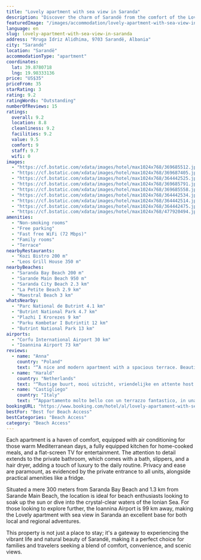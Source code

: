 ```yaml
---
title: "Lovely apartment with sea view in Saranda"
description: "Discover the charm of Sarandë from the comfort of the Lovely apartment with sea view in Saranda, a recently renovated gem that boasts not only breathtaking views but also a host of modern amenities."
featuredImage: "/images/accommodation/lovely-apartment-with-sea-view-in-saranda-369685512.jpg"
language: en
slug: lovely-apartment-with-sea-view-in-saranda
address: "Rruga Idriz Alidhima, 9703 Sarandë, Albania"
city: "Sarandë"
location: "Sarandë"
accommodationType: "apartment"
coordinates:
  lat: 39.8780718
  lng: 19.98333136
price: "US$35"
priceFrom: 35
starRating: 3
rating: 9.2
ratingWords: "Outstanding"
numberOfReviews: 15
ratings:
  overall: 9.2
  location: 8.8
  cleanliness: 9.2
  facilities: 9.2
  value: 9.5
  comfort: 9
  staff: 9.7
  wifi: 0
images:
  - "https://cf.bstatic.com/xdata/images/hotel/max1024x768/369685512.jpg?k=7faea1c08f66da539a3fe467312cc24422c14c512ae7cca660140b799fbe8d6f&o=&hp=1"
  - "https://cf.bstatic.com/xdata/images/hotel/max1024x768/369687405.jpg?k=f9caaab8b82e54d3376e5e924290a3bb516c04b7e1422b51ec8eebd912cb4b14&o=&hp=1"
  - "https://cf.bstatic.com/xdata/images/hotel/max1024x768/364442525.jpg?k=146170b1da86e4a889a9832fb2fbd00a0dd5fd0b8a1efba2e275a484de5004a5&o=&hp=1"
  - "https://cf.bstatic.com/xdata/images/hotel/max1024x768/369685791.jpg?k=bdacdd3a4dea3e05a9f1d10c65881e2c6c0133dbedec174f8a3dc6252cf0a15d&o=&hp=1"
  - "https://cf.bstatic.com/xdata/images/hotel/max1024x768/369685558.jpg?k=4fbabb2e409e753dda4fbfe28448d51df25dc0eab0362e85c4336a7f8c5a70a4&o=&hp=1"
  - "https://cf.bstatic.com/xdata/images/hotel/max1024x768/364442534.jpg?k=966a9db83c7c1f07468041d253f516831e634cbb42d867209b281e0a93b4d534&o=&hp=1"
  - "https://cf.bstatic.com/xdata/images/hotel/max1024x768/364442514.jpg?k=4f8f1cf36fd8858d4f3a8e9a913e38ce22f3a371410ca2174bd1a3260ac0dd4d&o=&hp=1"
  - "https://cf.bstatic.com/xdata/images/hotel/max1024x768/364442475.jpg?k=1eeb44b2015297db2fc948c88dc8970d80993c138cdc84641b9b04c9f09c2cc7&o=&hp=1"
  - "https://cf.bstatic.com/xdata/images/hotel/max1024x768/477920494.jpg?k=e3790f40e94e448b03ec250ac487e14febd18c391cd5a605e1782c9d0d3cc681&o=&hp=1"
amenities:
  - "Non-smoking rooms"
  - "Free parking"
  - "Fast free WiFi (72 Mbps)"
  - "Family rooms"
  - "Terrace"
nearbyRestaurants:
  - "Kozi Bistro 200 m"
  - "Leos Grill House 350 m"
nearbyBeaches:
  - "Saranda Bay Beach 200 m"
  - "Sarande Main Beach 950 m"
  - "Saranda City Beach 2.3 km"
  - "La Petite Beach 2.9 km"
  - "Maestral Beach 3 km"
whatsNearby:
  - "Parc National de Butrint 4.1 km"
  - "Butrint National Park 4.7 km"
  - "Plazhi I Krorezes 9 km"
  - "Parku Kombetar I Butrintit 12 km"
  - "Butrint National Park 13 km"
airports:
  - "Corfu International Airport 30 km"
  - "Ioannina Airport 73 km"
reviews:
  - name: "Anna"
    country: "Poland"
    text: "“A nice and modern apartment with a spacious terrace. Beautiful view over the sea. Calm neigbourhood, but close to some markets AMD shops. Great contact with the host. Really good quality for the reasonable price. Totally recommended!”"
  - name: "Harald"
    country: "Netherlands"
    text: "“Rustige buurt, mooi uitzicht, vriendelijke en attente host.”"
  - name: "Castigliego"
    country: "Italy"
    text: "“Appartamento molto bello con un terrazzo fantastico, in una zona tranquilla e con una bellissima spiaggia privata a pochi metri dalla struttura. L'host è stato gentilissimo e super disponibile per qualsiasi cosa.”"
bookingURL: "https://www.booking.com/hotel/al/lovely-apartament-with-sea-view-in-saranda.en-gb.html?aid=8035640"
bestFor: "Best for Beach Access"
bestCategories: "Beach Access"
category: "Beach Access"
---
```


Each apartment is a haven of comfort, equipped with air conditioning for those warm Mediterranean days, a fully equipped kitchen for home-cooked meals, and a flat-screen TV for entertainment. The attention to detail extends to the private bathroom, which comes with a bath, slippers, and a hair dryer, adding a touch of luxury to the daily routine. Privacy and ease are paramount, as evidenced by the private entrance to all units, alongside practical amenities like a fridge.

Situated a mere 300 meters from Saranda Bay Beach and 1.3 km from Sarande Main Beach, the location is ideal for beach enthusiasts looking to soak up the sun or dive into the crystal-clear waters of the Ionian Sea. For those looking to explore further, the Ioannina Airport is 99 km away, making the Lovely apartment with sea view in Saranda an excellent base for both local and regional adventures.

This property is not just a place to stay; it's a gateway to experiencing the vibrant life and natural beauty of Sarandë, making it a perfect choice for families and travelers seeking a blend of comfort, convenience, and scenic views.